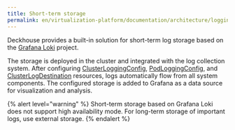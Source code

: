 ```yaml
---
title: Short-term storage
permalink: en/virtualization-platform/documentation/architecture/logging/storage.html
---
```


Deckhouse provides a built-in solution for short-term log storage based on the [Grafana Loki](https://grafana.com/oss/loki/) project.

The storage is deployed in the cluster and integrated with the log collection system.
After configuring [ClusterLoggingConfig](/products/kubernetes-platform/documentation/v1/modules/log-shipper/cr.html#clusterloggingconfig), [PodLoggingConfig](/products/kubernetes-platform/documentation/v1/modules/log-shipper/cr.html#podloggingconfig), and [ClusterLogDestination](/products/kubernetes-platform/documentation/v1/modules/log-shipper/cr.html#clusterlogdestination) resources,
logs automatically flow from all system components.
The configured storage is added to Grafana as a data source for visualization and analysis.

{% alert level="warning" %}
Short-term storage based on Grafana Loki does not support high availability mode.
For long-term storage of important logs, use external storage.
{% endalert %}
